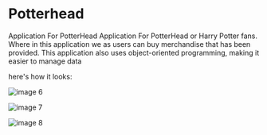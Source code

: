 # Potterhead
Application For PotterHead Application For PotterHead or Harry Potter fans. Where in this application we as users can buy merchandise that has been provided. This application also uses object-oriented programming, making it easier to manage data

here's how it looks:

![image 6](https://user-images.githubusercontent.com/92344349/177616871-bbe35e31-f620-4126-8af8-dc4771843110.png)

![image 7](https://user-images.githubusercontent.com/92344349/177616760-92ddb715-a6a5-4921-b676-58bd7e82fa00.png)

![image 8](https://user-images.githubusercontent.com/92344349/177616768-da78c9fc-f680-4ada-9e76-b947c8c9bb0d.png)

